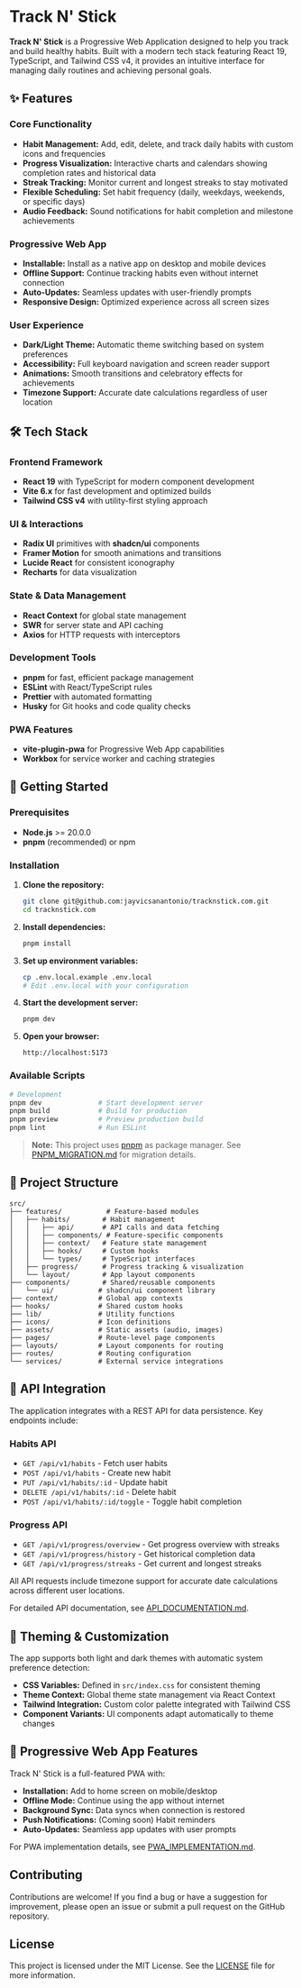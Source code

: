 # Track N' Stick

**Track N' Stick** is a Progressive Web Application designed to help you track
and build healthy habits. Built with a modern tech stack featuring React 19,
TypeScript, and Tailwind CSS v4, it provides an intuitive interface for managing
daily routines and achieving personal goals.

## ✨ Features

### Core Functionality

- **Habit Management:** Add, edit, delete, and track daily habits with custom
  icons and frequencies
- **Progress Visualization:** Interactive charts and calendars showing
  completion rates and historical data
- **Streak Tracking:** Monitor current and longest streaks to stay motivated
- **Flexible Scheduling:** Set habit frequency (daily, weekdays, weekends, or
  specific days)
- **Audio Feedback:** Sound notifications for habit completion and milestone
  achievements

### Progressive Web App

- **Installable:** Install as a native app on desktop and mobile devices
- **Offline Support:** Continue tracking habits even without internet connection
- **Auto-Updates:** Seamless updates with user-friendly prompts
- **Responsive Design:** Optimized experience across all screen sizes

### User Experience

- **Dark/Light Theme:** Automatic theme switching based on system preferences
- **Accessibility:** Full keyboard navigation and screen reader support
- **Animations:** Smooth transitions and celebratory effects for achievements
- **Timezone Support:** Accurate date calculations regardless of user location

## 🛠 Tech Stack

### Frontend Framework

- **React 19** with TypeScript for modern component development
- **Vite 6.x** for fast development and optimized builds
- **Tailwind CSS v4** with utility-first styling approach

### UI & Interactions

- **Radix UI** primitives with **shadcn/ui** components
- **Framer Motion** for smooth animations and transitions
- **Lucide React** for consistent iconography
- **Recharts** for data visualization

### State & Data Management

- **React Context** for global state management
- **SWR** for server state and API caching
- **Axios** for HTTP requests with interceptors

### Development Tools

- **pnpm** for fast, efficient package management
- **ESLint** with React/TypeScript rules
- **Prettier** with automated formatting
- **Husky** for Git hooks and code quality checks

### PWA Features

- **vite-plugin-pwa** for Progressive Web App capabilities
- **Workbox** for service worker and caching strategies

## 🚀 Getting Started

### Prerequisites

- **Node.js** >= 20.0.0
- **pnpm** (recommended) or npm

### Installation

1. **Clone the repository:**

   ```bash
   git clone git@github.com:jayvicsanantonio/tracknstick.com.git
   cd tracknstick.com
   ```

2. **Install dependencies:**

   ```bash
   pnpm install
   ```

3. **Set up environment variables:**

   ```bash
   cp .env.local.example .env.local
   # Edit .env.local with your configuration
   ```

4. **Start the development server:**

   ```bash
   pnpm dev
   ```

5. **Open your browser:**
   ```
   http://localhost:5173
   ```

### Available Scripts

```bash
# Development
pnpm dev              # Start development server
pnpm build            # Build for production
pnpm preview          # Preview production build
pnpm lint             # Run ESLint
```

> **Note:** This project uses [pnpm](https://pnpm.io/) as package manager. See
> [PNPM_MIGRATION.md](PNPM_MIGRATION.md) for migration details.

## 📁 Project Structure

```
src/
├── features/           # Feature-based modules
│   ├── habits/        # Habit management
│   │   ├── api/       # API calls and data fetching
│   │   ├── components/ # Feature-specific components
│   │   ├── context/   # Feature state management
│   │   ├── hooks/     # Custom hooks
│   │   └── types/     # TypeScript interfaces
│   ├── progress/      # Progress tracking & visualization
│   └── layout/        # App layout components
├── components/        # Shared/reusable components
│   └── ui/           # shadcn/ui component library
├── context/          # Global app contexts
├── hooks/            # Shared custom hooks
├── lib/              # Utility functions
├── icons/            # Icon definitions
├── assets/           # Static assets (audio, images)
├── pages/            # Route-level page components
├── layouts/          # Layout components for routing
├── routes/           # Routing configuration
└── services/         # External service integrations
```

## 🔌 API Integration

The application integrates with a REST API for data persistence. Key endpoints
include:

### Habits API

- `GET /api/v1/habits` - Fetch user habits
- `POST /api/v1/habits` - Create new habit
- `PUT /api/v1/habits/:id` - Update habit
- `DELETE /api/v1/habits/:id` - Delete habit
- `POST /api/v1/habits/:id/toggle` - Toggle habit completion

### Progress API

- `GET /api/v1/progress/overview` - Get progress overview with streaks
- `GET /api/v1/progress/history` - Get historical completion data
- `GET /api/v1/progress/streaks` - Get current and longest streaks

All API requests include timezone support for accurate date calculations across
different user locations.

For detailed API documentation, see
[API_DOCUMENTATION.md](API_DOCUMENTATION.md).

## 🎨 Theming & Customization

The app supports both light and dark themes with automatic system preference
detection:

- **CSS Variables:** Defined in `src/index.css` for consistent theming
- **Theme Context:** Global theme state management via React Context
- **Tailwind Integration:** Custom color palette integrated with Tailwind CSS
- **Component Variants:** UI components adapt automatically to theme changes

## 📱 Progressive Web App Features

Track N' Stick is a full-featured PWA with:

- **Installation:** Add to home screen on mobile/desktop
- **Offline Mode:** Continue using the app without internet
- **Background Sync:** Data syncs when connection is restored
- **Push Notifications:** (Coming soon) Habit reminders
- **Auto-Updates:** Seamless app updates with user prompts

For PWA implementation details, see
[PWA_IMPLEMENTATION.md](PWA_IMPLEMENTATION.md).

## Contributing

Contributions are welcome! If you find a bug or have a suggestion for
improvement, please open an issue or submit a pull request on the GitHub
repository.

## License

This project is licensed under the MIT License. See the [LICENSE](LICENSE) file
for more information.
